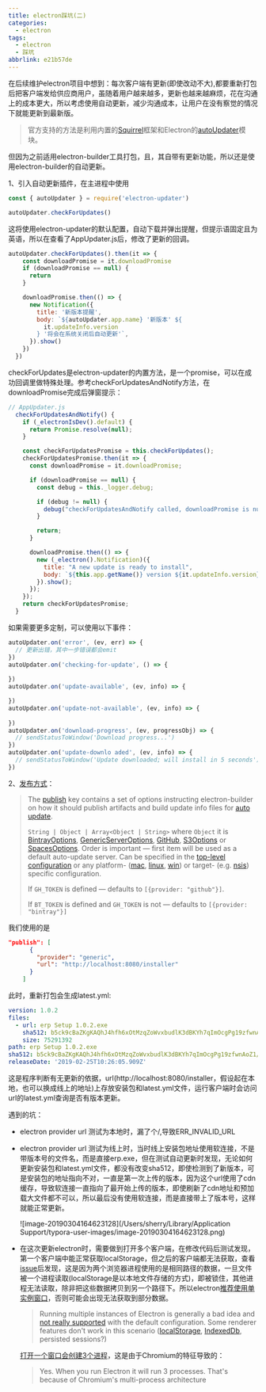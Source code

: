 ```yaml
---
title: electron踩坑(二)
categories:
  - electron
tags:
  - electron
  - 踩坑
abbrlink: e21b57de
---
```


在后续维护electron项目中想到：每次客户端有更新(即使改动不大),都要重新打包后把客户端发给供应商用户，虽随着用户越来越多，更新也越来越麻烦，花在沟通上的成本更大，所以考虑使用自动更新，减少沟通成本，让用户在没有察觉的情况下就能更新到最新版。

> 官方支持的方法是利用内置的[Squirrel](https://github.com/Squirrel)框架和Electron的[autoUpdater](https://electronjs.org/docs/api/auto-updater)模块。

但因为之前适用electron-builder工具打包，且，其自带有更新功能，所以还是使用electron-builder的自动更新。

1、引入自动更新插件，在主进程中使用

```js
const { autoUpdater } = require('electron-updater')

autoUpdater.checkForUpdates()
```

这将使用electron-updater的默认配置，自动下载并弹出提醒，但提示语固定且为英语，所以在查看了AppUpdater.js后，修改了更新的回调。

```js
autoUpdater.checkForUpdates().then(it => {
    const downloadPromise = it.downloadPromise
    if (downloadPromise == null) {
      return
    }

    downloadPromise.then(() => {
      new Notification({
        title: '新版本提醒',
        body: `${autoUpdater.app.name} '新版本' ${
          it.updateInfo.version
        } '将会在系统关闭后自动更新'`,
      }).show()
    })
  })
```

checkForUpdates是electron-updater的内置方法，是一个promise，可以在成功回调里做特殊处理。参考checkForUpdatesAndNotify方法，在downloadPromise完成后弹窗提示：

```js
// AppUpdater.js
  checkForUpdatesAndNotify() {
    if (_electronIsDev().default) {
      return Promise.resolve(null);
    }

    const checkForUpdatesPromise = this.checkForUpdates();
    checkForUpdatesPromise.then(it => {
      const downloadPromise = it.downloadPromise;

      if (downloadPromise == null) {
        const debug = this._logger.debug;

        if (debug != null) {
          debug("checkForUpdatesAndNotify called, downloadPromise is null");
        }

        return;
      }

      downloadPromise.then(() => {
        new (_electron().Notification)({
          title: "A new update is ready to install",
          body: `${this.app.getName()} version ${it.updateInfo.version} has been downloaded and will be automatically installed on exit`
        }).show();
      });
    });
    return checkForUpdatesPromise;
  }
```

如果需要更多定制，可以使用以下事件：

```js
autoUpdater.on('error', (ev, err) => {
  // 更新出错，其中一步错误都会emit
})
autoUpdater.on('checking-for-update', () => {
  
})
autoUpdater.on('update-available', (ev, info) => {

})
autoUpdater.on('update-not-available', (ev, info) => {
  
})
autoUpdater.on('download-progress', (ev, progressObj) => {
  // sendStatusToWindow('Download progress...')
})
autoUpdater.on('update-downlo aded', (ev, info) => {
  // sendStatusToWindow('Update downloaded; will install in 5 seconds')
})
```

2、[发布方式](https://www.electron.build/configuration/publish)：

> The [publish](https://www.electron.build/configuration/configuration#Configuration-publish) key contains a set of options instructing electron-builder on how it should publish artifacts and build update info files for [auto update](https://www.electron.build/auto-update).
>
> `String | Object | Array<Object | String>` where `Object` it is [BintrayOptions](https://www.electron.build/configuration/publish#bintrayoptions), [GenericServerOptions](https://www.electron.build/configuration/publish#genericserveroptions), [GitHub](https://www.electron.build/configuration/publish#githuboptions), [S3Options](https://www.electron.build/configuration/publish#s3options) or [SpacesOptions](https://www.electron.build/configuration/publish#spacesoptions). Order is important — first item will be used as a default auto-update server. Can be specified in the [top-level configuration](https://www.electron.build/configuration/configuration#configuration) or any platform- ([mac](https://www.electron.build/configuration/mac), [linux](https://www.electron.build/configuration/linux), [win](https://www.electron.build/configuration/win)) or target- (e.g. [nsis](https://www.electron.build/configuration/nsis)) specific configuration.
>
> If `GH_TOKEN` is defined — defaults to `[{provider: "github"}]`.
>
> If `BT_TOKEN` is defined and `GH_TOKEN` is not — defaults to `[{provider: "bintray"}]`

我们使用的是

```json
"publish": [
      {
        "provider": "generic",
        "url": "http://localhost:8080/installer"
      }
    ]
```

此时，重新打包会生成latest.yml:

```yml
version: 1.0.2
files:
  - url: erp Setup 1.0.2.exe
    sha512: b5ck9cBaZKgKAQhJ4hfh6xOtMzqZoWvxbudlK3dBKYh7qImOcgPg19zfwnAoZ1/+3zKFHktDCzBY4pSbptc1Hw==
    size: 75291392
path: erp Setup 1.0.2.exe
sha512: b5ck9cBaZKgKAQhJ4hfh6xOtMzqZoWvxbudlK3dBKYh7qImOcgPg19zfwnAoZ1/+3zKFHktDCzBY4pSbptc1Hw==
releaseDate: '2019-02-25T10:26:05.909Z'
```

这是程序判断有无更新的依据，url(http://localhost:8080/installer，假设起在本地，也可以换成线上的地址)上存放安装包和latest.yml文件，运行客户端时会访问url的latest.yml查询是否有版本更新。

遇到的坑：

- electron provider url 测试为本地时，漏了个/,导致ERR_INVALID_URL

- electron provider url 测试为线上时，当时线上安装包地址使用软连接，不是带版本号的文件名，而是直接erp.exe，但在测试自动更新时发现，无论如何更新安装包和latest.yml文件，都没有改变sha512，即使检测到了新版本，可是安装包的地址指向不对，一直是第一次上传的版本，因为这个url使用了cdn缓存，导致软连接一直指向了最开始上传的版本，即使刷新了cdn地址和预加载大文件都不可以，所以最后没有使用软连接，而是直接带上了版本号，这样就能正常更新。

  ![image-20190304164623128](/Users/sherry/Library/Application Support/typora-user-images/image-20190304164623128.png)

- 在这次更新electron时，需要做到打开多个客户端，在修改代码后测试发现，第一个客户端中能正常获取localStorage，但之后的客户端都无法获取，查看[issue](https://github.com/electron/electron/issues/2493)后发现，这是因为两个浏览器进程使用的是相同路径的数据，一旦文件被一个进程读取(localStorage是以本地文件存储的方式)，即被锁住，其他进程无法读取，除非把这些数据拷贝到另一个路径下。所以electron[推荐使用单实例窗口](https://github.com/electron/electron/issues/12763)，否则可能会出现无法获取到部分数据。

  > Running multiple instances of Electron is generally a bad idea and [not really supported](https://github.com/electron/electron/issues/4727) with the default configuration. Some renderer features don't work in this scenario ([localStorage](https://github.com/electron/electron/issues/2493), [IndexedDb](https://github.com/electron/electron/issues/10792), persisted sessions?)

  [打开一个窗口会创建3个进程](https://github.com/electron/electron/issues/2437)，这是由于Chromium的特征导致的：

  > Yes. When you run Electron it will run 3 processes. That's because of Chromium's multi-process architecture